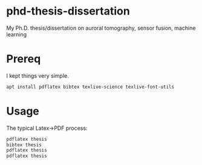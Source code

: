 # phd-thesis-dissertation
My Ph.D. thesis/dissertation on auroral tomography, sensor fusion, machine learning

Prereq
======
I kept things very simple. 

```sh
apt install pdflatex bibtex texlive-science texlive-font-utils
```

Usage
=====
The typical Latex->PDF process:

```sh
pdflatex thesis
bibtex thesis
pdflatex thesis
pdflatex thesis
```